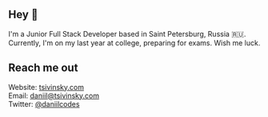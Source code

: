 ## Hey :wave:

I'm a Junior Full Stack Developer based in Saint Petersburg, Russia :ru:.<br />
Currently, I'm on my last year at college, preparing for exams. Wish me luck.

## Reach me out

Website: [tsivinsky.com](https://tsivinsky.com)<br />
Email: [daniil@tsivinsky.com](mailto:daniil@tsivinsky.com)<br />
Twitter: [@daniilcodes](https://twitter.com/daniilcodes)

